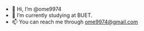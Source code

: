 - 👋 Hi, I’m @ome9974
- 🌱 I’m currently studying at BUET.
- 📫 You can reach me through ome9974@gmail.com

<!---
ome9974/ome9974 is a ✨ special ✨ repository because its `README.md` (this file) appears on your GitHub profile.
You can click the Preview link to take a look at your changes.
--->

